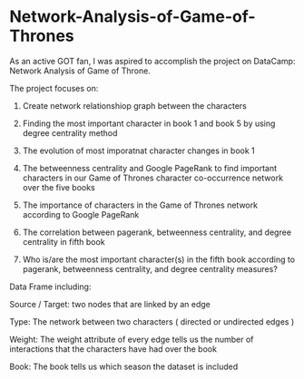 # Network-Analysis-of-Game-of-Thrones

As an active GOT fan, I was aspired to accomplish the project on DataCamp: Network Analysis of Game of Throne. 


The project focuses on:

1. Create network relationshiop graph between the characters
 
2. Finding the most important character in book 1 and book 5 by using degree centrality method 
 
3. The evolution of most imporatnat character changes in book 1
 
4. The betweenness centrality and Google PageRank to find important characters in our Game of Thrones character co-occurrence network over the five books

5. The importance of characters in the Game of Thrones network according to Google PageRank
 
6. The correlation between pagerank, betweenness centrality, and degree centrality in fifth book

7. Who is/are the most important character(s) in the fifth book according to pagerank, betweenness centrality, and degree centrality measures?



Data Frame including:

Source / Target: two nodes that are linked by an edge 

Type: The network between two characters ( directed or undirected edges )

Weight: The weight attribute of every edge tells us the number of interactions that the characters have had over the book

Book: The book tells us which season the dataset is included


